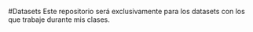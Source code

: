 #Datasets
Este repositorio será exclusivamente para los datasets con los que trabaje durante mis clases.
